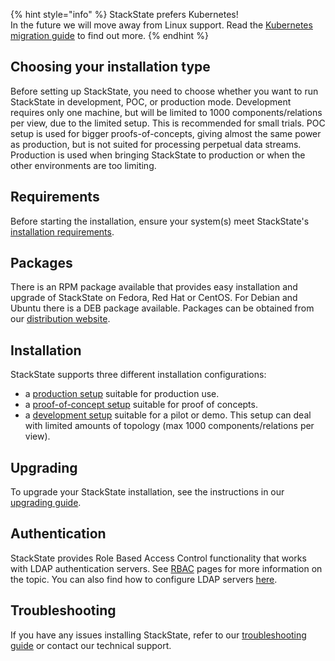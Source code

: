 {% hint style="info" %}
StackState prefers Kubernetes!<br />In the future we will move away from Linux support. Read the [Kubernetes migration guide](link_to_guide.md) to find out more.
{% endhint %}

## Choosing your installation type

Before setting up StackState, you need to choose whether you want to run StackState in development, POC, or production mode. Development requires only one machine, but will be limited to 1000 components/relations per view, due to the limited setup. This is recommended for small trials. POC setup is used for bigger proofs-of-concepts, giving almost the same power as production, but is not suited for processing perpetual data streams. Production is used when bringing StackState to production or when the other environments are too limiting.

## Requirements

Before starting the installation, ensure your system\(s\) meet StackState's [installation requirements](https://github.com/mpvvliet/stackstate-docs/tree/0f69067c340456b272cfe50e249f4f4ee680f8d9/setup/installation/requirements/README.md).

## Packages

There is an RPM package available that provides easy installation and upgrade of StackState on Fedora, Red Hat or CentOS. For Debian and Ubuntu there is a DEB package available. Packages can be obtained from our [distribution website](https://github.com/mpvvliet/stackstate-docs/tree/0f69067c340456b272cfe50e249f4f4ee680f8d9/setup/download/README.md).

## Installation

StackState supports three different installation configurations:

* a [production setup](https://github.com/mpvvliet/stackstate-docs/tree/0f69067c340456b272cfe50e249f4f4ee680f8d9/setup/installation/production-installation/README.md) suitable for production use.
* a [proof-of-concept setup](https://github.com/mpvvliet/stackstate-docs/tree/0f69067c340456b272cfe50e249f4f4ee680f8d9/setup/installation/poc-installation/README.md) suitable for proof of concepts.
* a [development setup](https://github.com/mpvvliet/stackstate-docs/tree/0f69067c340456b272cfe50e249f4f4ee680f8d9/setup/installation/development-installation/README.md) suitable for a pilot or demo. This setup can deal with limited amounts of topology \(max 1000 components/relations per view\).

## Upgrading

To upgrade your StackState installation, see the instructions in our [upgrading guide](https://github.com/mpvvliet/stackstate-docs/tree/0f69067c340456b272cfe50e249f4f4ee680f8d9/setup/installation/upgrading/README.md).

## Authentication

StackState provides Role Based Access Control functionality that works with LDAP authentication servers. See [RBAC](https://github.com/mpvvliet/stackstate-docs/tree/0f69067c340456b272cfe50e249f4f4ee680f8d9/concepts/role_based_access_control/README.md) pages for more information on the topic. You can also find how to configure LDAP servers [here](https://github.com/mpvvliet/stackstate-docs/tree/0f69067c340456b272cfe50e249f4f4ee680f8d9/setup/installation/authentication/README.md).

## Troubleshooting

If you have any issues installing StackState, refer to our [troubleshooting guide](https://github.com/mpvvliet/stackstate-docs/tree/0f69067c340456b272cfe50e249f4f4ee680f8d9/setup/installation/troubleshooting/README.md) or contact our technical support.

